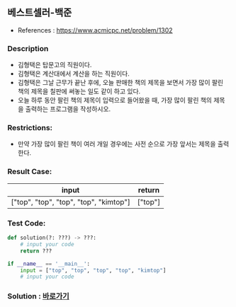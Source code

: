 ## 베스트셀러-백준

* References : https://www.acmicpc.net/problem/1302

### Description

* 김형택은 탑문고의 직원이다. 
* 김형택은 계산대에서 계산을 하는 직원이다. 
* 김형택은 그날 근무가 끝난 후에, 오늘 판매한 책의 제목을 보면서 가장 많이 팔린 책의 제목을 칠판에 써놓는 일도 같이 하고 있다.
* 오늘 하루 동안 팔린 책의 제목이 입력으로 들어왔을 때, 가장 많이 팔린 책의 제목을 출력하는 프로그램을 작성하시오.

### Restrictions:

* 만약 가장 많이 팔린 책이 여러 개일 경우에는 사전 순으로 가장 앞서는 제목을 출력한다.

### Result Case:

| input | return |
|---|---|
|  ["top", "top", "top", "top", "kimtop"] | ["top"] |


### Test Code:
```python
def solution(?: ???) -> ???:
    # input your code
    return ???

if __name__ == '__main__':
    input = ["top", "top", "top", "top", "kimtop"]
    # input your code
```

### Solution : [바로가기](https://github.com/takhyun12/Algorithm-Essential-Training/blob/main/Solutions/bestseller.py)
